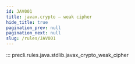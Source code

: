 ```yaml
---
id: JAV001
title: javax.crypto — weak cipher
hide_title: true
pagination_prev: null
pagination_next: null
slug: /rules/JAV001
---
```


::: precli.rules.java.stdlib.javax_crypto_weak_cipher
